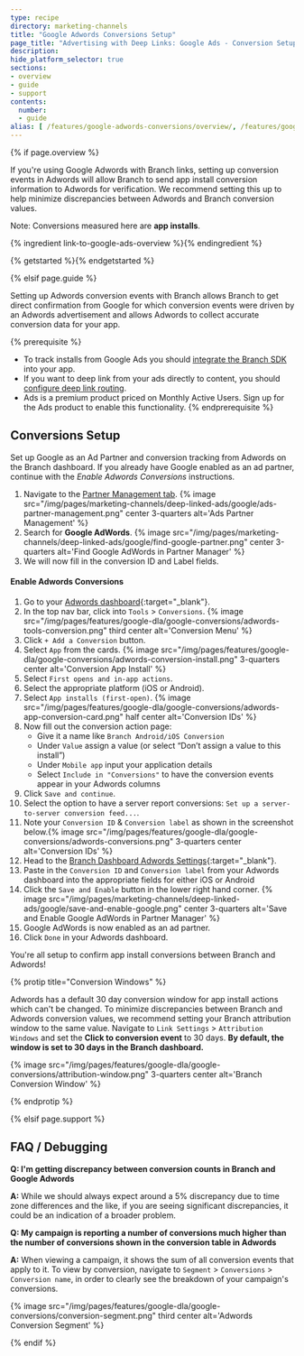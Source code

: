 ```yaml
---
type: recipe
directory: marketing-channels
title: "Google Adwords Conversions Setup"
page_title: "Advertising with Deep Links: Google Ads - Conversion Setup"
description:
hide_platform_selector: true
sections:
- overview
- guide
- support
contents:
  number:
  - guide
alias: [ /features/google-adwords-conversions/overview/, /features/google-adwords-conversions/guide/, /features/google-adwords-conversions/support/ ]
---
```


{% if page.overview %}

If you're using Google Adwords with Branch links, setting up conversion events in Adwords will allow Branch to send app install conversion information to Adwords for verification. We recommend setting this up to help minimize discrepancies between Adwords and Branch conversion values.

Note: Conversions measured here are **app installs**.

{% ingredient link-to-google-ads-overview %}{% endingredient %}

{% getstarted %}{% endgetstarted %}

{% elsif page.guide %}

Setting up Adwords conversion events with Branch allows Branch to get direct confirmation from Google for which conversion events were driven by an Adwords advertisement and allows Adwords to collect accurate conversion data for your app.

{% prerequisite %}
- To track installs from Google Ads you should [integrate the Branch SDK]({{base.url}}/getting-started/sdk-integration-guide) into your app.
- If you want to deep link from your ads directly to content, you should [configure deep link routing]({{base.url}}/getting-started/deep-link-routing).
- Ads is a premium product priced on Monthly Active Users. Sign up for the Ads product to enable this functionality.
{% endprerequisite %}

## Conversions Setup

Set up Google as an Ad Partner and conversion tracking from Adwords on the Branch dashboard. If you already have Google enabled as an ad partner, continue with the _Enable Adwords Conversions_ instructions.

1. Navigate to the [Partner Management tab](https://dashboard.branch.io/ads/partner-management).
{% image src="/img/pages/marketing-channels/deep-linked-ads/google/ads-partner-management.png" center 3-quarters alt='Ads Partner Management' %}
1. Search for **Google AdWords**.
{% image src="/img/pages/marketing-channels/deep-linked-ads/google/find-google-partner.png" center 3-quarters alt='Find Google AdWords in Partner Manager' %}
1. We will now fill in the conversion ID and Label fields.

#### Enable Adwords Conversions

1. Go to your [Adwords dashboard](https://adwords.google.com/cm/CampaignMgmt){:target="_blank"}.
1. In the top nav bar, click into `Tools` > `Conversions`.
{% image src="/img/pages/features/google-dla/google-conversions/adwords-tools-conversion.png" third center alt='Conversion Menu' %}
1. Click `+ Add a Conversion` button.
1. Select `App` from the cards.
{% image src="/img/pages/features/google-dla/google-conversions/adwords-conversion-install.png" 3-quarters center alt='Conversion App Install' %}
1. Select `First opens and in-app actions`.
1. Select the appropriate platform (iOS or Android).
1. Select `App installs (first-open)`.
{% image src="/img/pages/features/google-dla/google-conversions/adwords-app-conversion-card.png" half center alt='Conversion IDs' %}
1. Now fill out the conversion action page:
   * Give it a name like `Branch Android/iOS Conversion`
   * Under `Value` assign a value (or select “Don’t assign a value to this install”)
   * Under `Mobile app` input your application details
   * Select `Include in "Conversions"` to have the conversion events appear in your Adwords columns
1. Click `Save and continue`.
1. Select the option to have a server report conversions: `Set up a server-to-server conversion feed...`.
1. Note your `Conversion ID` & `Conversion label` as shown in the screenshot below.{% image src="/img/pages/features/google-dla/google-conversions/adwords-conversions.png" 3-quarters center alt='Conversion IDs' %}
1. Head to the [Branch Dashboard Adwords Settings](https://dashboard.branch.io/ads/partner-management/a_google_adwords?tab=settings){:target="_blank"}.
1. Paste in the `Conversion ID` and `Conversion label` from your Adwords dashboard into the appropriate fields for either iOS or Android
1. Click the `Save and Enable` button in the lower right hand corner.
{% image src="/img/pages/marketing-channels/deep-linked-ads/google/save-and-enable-google.png" center 3-quarters alt='Save and Enable Google AdWords in Partner Manager' %}
1. Google AdWords is now enabled as an ad partner.
1. Click `Done` in your Adwords dashboard.

You're all setup to confirm app install conversions between Branch and Adwords!

{% protip title="Conversion Windows" %}

Adwords has a default 30 day conversion window for app install actions which can't be changed. To minimize discrepancies between Branch and Adwords conversion values, we recommend setting your Branch attribution window to the same value. Navigate to `Link Settings` > `Attribution Windows` and set the **Click to conversion event** to 30 days.
**By default, the window is set to 30 days in the Branch dashboard.**

{% image src="/img/pages/features/google-dla/google-conversions/attribution-window.png" 3-quarters center alt='Branch Conversion Window' %}

{% endprotip %}

{% elsif page.support %}

## FAQ / Debugging

**Q: I'm getting discrepancy between conversion counts in Branch and Google Adwords**

**A:** While we should always expect around a 5% discrepancy due to time zone differences and the like, if you are seeing significant discrepancies, it could be an indication of a broader problem.

**Q: My campaign is reporting a number of conversions much higher than the number of conversions shown in the conversion table in Adwords**

**A:** When viewing a campaign, it shows the sum of all conversion events that apply to it. To view by conversion, navigate to `Segment` > `Conversions` > `Conversion name`, in order to clearly see the breakdown of your campaign's conversions.

{% image src="/img/pages/features/google-dla/google-conversions/conversion-segment.png" third center alt='Adwords Conversion Segment' %}

{% endif %}
